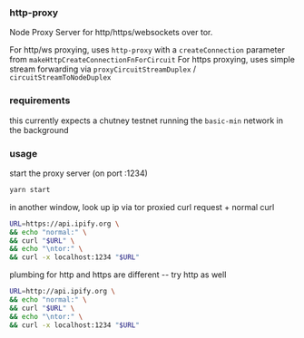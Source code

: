 ### http-proxy

Node Proxy Server for http/https/websockets over tor.

For http/ws proxying, uses `http-proxy` with a `createConnection` parameter from `makeHttpCreateConnectionFnForCircuit`
For https proxying, uses simple stream forwarding via `proxyCircuitStreamDuplex` / `circuitStreamToNodeDuplex`


### requirements

this currently expects a chutney testnet running the `basic-min` network in the background

### usage

start the proxy server (on port :1234)

```bash
yarn start
```

in another window, look up ip via tor proxied curl request + normal curl

```bash
URL=https://api.ipify.org \
&& echo "normal:" \
&& curl "$URL" \
&& echo "\ntor:" \
&& curl -x localhost:1234 "$URL"
```

plumbing for http and https are different -- try http as well

```bash
URL=http://api.ipify.org \
&& echo "normal:" \
&& curl "$URL" \
&& echo "\ntor:" \
&& curl -x localhost:1234 "$URL"
```
